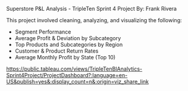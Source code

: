 Superstore P&L Analysis - TripleTen Sprint 4 Project
By: Frank Rivera

This project involved cleaning, analyzing, and visualizing the following:

* Segment Performance
* Average Profit & Deviation by Subcategory
* Top Products and Subcategories by Region
* Customer & Product Return Rates
* Average Monthly Profit by State (Top 10)

https://public.tableau.com/views/TripleTenBIAnalytics-Sprint4Project/ProjectDashboard?:language=en-US&publish=yes&:display_count=n&:origin=viz_share_link 
